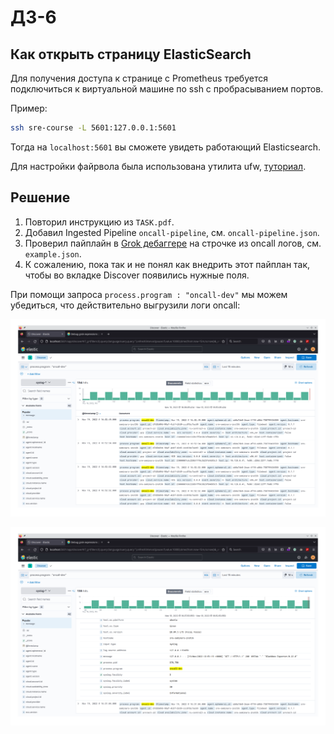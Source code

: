 # ДЗ-6

## Как открыть страницу ElasticSearch

Для получения доступа к странице с Prometheus требуется подключиться к виртуальной машине по ssh с пробрасыванием портов.

Пример:
```bash
ssh sre-course -L 5601:127.0.0.1:5601
```

Тогда на `localhost:5601` вы сможете увидеть работающий Elasticsearch.

Для настройки файрвола была использована утилита ufw, [туториал](https://www.digitalocean.com/community/tutorials/ufw-essentials-common-firewall-rules-and-commands).

## Решение

1. Повторил инструкцию из `TASK.pdf`.
2. Добавил Ingested Pipeline `oncall-pipeline`, см. `oncall-pipeline.json`.
3. Проверил пайплайн в [Grok дебаггере](https://www.elastic.co/guide/en/kibana/8.5/xpack-grokdebugger.html) на строчке из oncall логов, см. `example.json`.
4. К сожалению, пока так и не понял как внедрить этот пайплан так, чтобы во вкладке Discover появились нужные поля.

При помощи запроса `process.program : "oncall-dev"` мы можем убедиться, что действительно выгрузили логи oncall:

![](images/1.png)

![](images/2.png)
